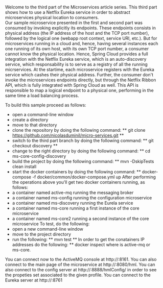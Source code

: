 Welcome to the third part of the Microservices article series. This third part shows how to use a Netflix Eureka service
in order to abstract microservices physical location to consumers.  
Our sample microservice presented in the first and second part was consumed by invoking explicitly its endpoints.
These endpoints consists in physical address (the IP address of the host and the TCP port number), followed by the logical one 
(webapp root context, service URI, etc.).
But for microservices running in a cloud and, hence, having several instances each one running of its own host, with its own TCP
port number, a consumer cannot know the physical location. 
Hence, Spring Cloud provides a full integration with the Netflix Eureka service, which is an auto-discovery service, which responsability
is to serve as a registry of all the running micrservices. At the startime, each microservice registers with the Eureka service which
cashes their physical address. Further, the consumer don't invoke the microservices endpoints directly, but through the Netflix Ribbon API,
which is fully integrated with Spring Cloud as well. This API is responsible to map a logical endpoint to a physical one, performing in the 
same time a load balancing process.

To build this sample proceed as follows:
  - open a command-line window
  - create a directory
  - move to that directory
  - clone the repository by doing the following command:
      ** git clone https://github.com/nicolasduminil/micro-services.git **
  - switch to the third part branch by doing the following command:
      ** git checkout discovery **
  - change to the right directory by doing the following command:
      ** cd ms-core-config-discovery
  - build the project by doing the following command:
      ** mvn -DskipTests clean install
  - start the docker containers by doing the following command:
      ** docker-compose -f docker/common/docker-compose.yml up
After performing the operations above you'll get two docker containers running, as follows:
  - a container named active-mq running the messaging broker
  - a container named ms-config running the configuration microservice
  - a container named ms-discovery running the Eurela service
  - a container named ms-core running a first instance of the core microservice
  - a container named ms-core2 running a second instance of the core microservice
To test, do the following:
  - open a new command-line window
  - move to the project directory
  - run the following:
    ** mvn test **
In order to get the conatainers IP addresses do the following:
    ** docker inspect <container-name>
where <container-name> is active-mq or ms-core.

You can connect now to the ActiveMQ console at http://<activemq-ip-address>:8161. 
You can also connect to the main page of the microservice at http://<ms-core-ip-address>:8080/hml.
You can also connect to the config server at http://<ms-config-ip-address>:8888/hmlConfig/<profile-name> 
in order to see the propeties set associated to the given profile. 
You can connect to the Eureka server at http://<ms-discovery-ip-address>:8761

